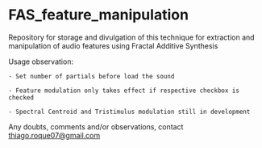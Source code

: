 # FAS_feature_manipulation
Repository for storage and divulgation of this technique for extraction and manipulation of audio features using Fractal Additive Synthesis

Usage observation:

	- Set number of partials before load the sound 
	
	- Feature modulation only takes effect if respective checkbox is checked
	
	- Spectral Centroid and Tristimulus modulation still in development

Any doubts, comments and/or observations, contact thiago.roque07@gmail.com


